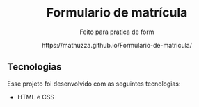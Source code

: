 <h1 align="center">Formulario de matrícula</h1>

<p align="center">Feito para pratica de form</p>

<p align="center">https://mathuzza.github.io/Formulario-de-matricula/</p>

## Tecnologias

Esse projeto foi desenvolvido com as seguintes tecnologias:

- HTML e CSS 
